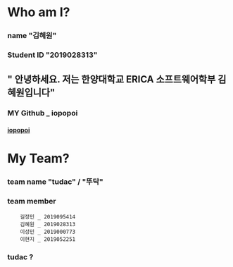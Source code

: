 # Who am I?
  
###    name  "김혜원"
###    Student ID "2019028313"

## " 안녕하세요. 저는 한양대학교 ERICA 소프트웨어학부 김혜원입니다"

### MY Github _ iopopoi
#### [iopopoi](https://iopopoi.github.io/)

# My Team?   

###    team name "tudac" / "뚜닥"

###    team member
        길정민 _ 2019095414
        김혜원 _ 2019028313
        이성민 _ 2019000773
        이현지 _ 2019052251

###    tudac ? 
